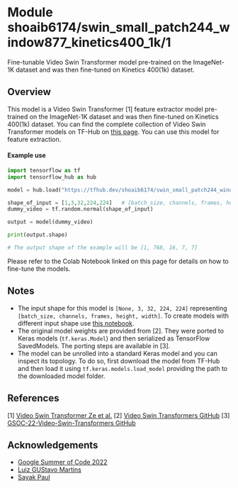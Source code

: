 # Module shoaib6174/swin_small_patch244_window877_kinetics400_1k/1
Fine-tunable Video Swin Transformer model pre-trained on the ImageNet-1K dataset and was then fine-tuned on Kinetics 400(1k) dataset.
<!-- asset-path: https://gsoc4108768259.blob.core.windows.net/azureml-blobstore-cf8fa289-ef6f-4db3-b097-1d65257e5a14/swin_small_patch244_window877_kinetics400_1k_tf.tar.gz -->
<!-- task: video-feature-extraction -->
<!-- network-architecture: video-swin-transformer -->
<!-- format: saved_model_2 -->
<!-- fine-tunable: true -->
<!-- license: mit -->
<!-- colab: https://colab.research.google.com/drive/1G05XzCNccm9XtMGvYjaeUIliq-z0-Ect -->
## Overview
This model is a Video Swin Transformer [1] feature extractor model pre-trained on the ImageNet-1K dataset and was then fine-tuned on Kinetics 400(1k) dataset. You can find the complete
collection of Video Swin Transformer models on TF-Hub on [this page](https://tfhub.dev/shoaib6174/collections/video_swin_transformer).
You can use this model for feature extraction. 

#### Example use

```python
import tensorflow as tf
import tensorflow_hub as hub

model = hub.load("https://tfhub.dev/shoaib6174/swin_small_patch244_window877_kinetics400_1k/1")

shape_of_input = [1,3,32,224,224]   # [batch_size, channels, frames, height, width]
dummy_video = tf.random.normal(shape_of_input)

output = model(dummy_video)

print(output.shape)

# The output shape of the example will be [1, 768, 16, 7, 7]
```
Please refer to the Colab Notebook linked on this page for details on how to fine-tune the models.

## Notes
* The input shape for this model is `[None, 3, 32, 224, 224]` representing `[batch_size, channels, frames, height, width]`. To create models with different input shape use [this notebook](https://colab.research.google.com/drive/1sZIM7_OV1__CFV-WSQguOOZ8VyOsDaGM).
* The original model weights are provided from [2]. They were ported to Keras models
(`tf.keras.Model`) and then serialized as TensorFlow SavedModels. The porting
steps are available in [3].
* The model can be unrolled into a standard Keras model and you can inspect its topology.
To do so, first download the model from TF-Hub and then load it using `tf.keras.models.load_model`
providing the path to the downloaded model folder.


## References
[1] [Video Swin Transformer Ze et al.](https://arxiv.org/abs/2106.13230)
[2] [Video Swin Transformers GitHub](https://github.com/SwinTransformer/Video-Swin-Transformerr)
[3] [GSOC-22-Video-Swin-Transformers GitHub](https://github.com/shoaib6174/GSOC-22-Video-Swin-Transformers)

## Acknowledgements
* [Google Summer of Code 2022](https://summerofcode.withgoogle.com/)
* [Luiz GUStavo Martins](https://www.linkedin.com/in/luiz-gustavo-martins-64ab5891/)
* [Sayak Paul](https://www.linkedin.com/in/sayak-paul/)

